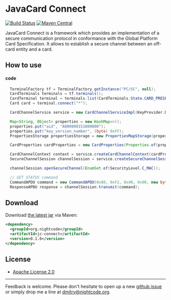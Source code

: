 # JavaCard Connect 

[![Build Status](https://travis-ci.org/nightcode/jcconnect.svg?branch=master)](https://travis-ci.org/nightcode/jcconnect)
[![Maven Central](https://img.shields.io/maven-central/v/org.nightcode/jc-connect.svg)](http://search.maven.org/#search%7Cga%7C1%7Cg%3Aorg.nightcode%20AND%20a%3Ajc-connect)

JavaCard Connect is a framework which provides an implementation of a secure communication protocol in conformance with the Global Platform Card Specification.
It allows to establish a secure channel between an off-card entity and a card.

## How to use

#### code

```java
  TerminalFactory tf = TerminalFactory.getInstance("PC/SC", null);
  CardTerminals terminals = tf.terminals();
  CardTerminal terminal = terminals.list(CardTerminals.State.CARD_PRESENT).get(0);
  Card card = terminal.connect("*");

  CardChannelService service = new CardChannelServiceImpl(KeyProvider.DEFAULT); 

  Map<String, Object> properties = new HashMap<>();
  properties.put("aid", "A000000151000000");
  properties.put("key_version_number", (byte) 0xFF);
  PropertiesStorage propertiesStorage = new PropertiesMapStorage(properties);

  CardProperties cardProperties = new CardProperties(Properties.of(propertiesStorage));

  CardChannelContext context = service.createCardChannelContext(cardProperties, new PlainApduChannel(card.getBasicChannel()));
  SecureChannelSession channelSession = service.createSecureChannelSession(context);

  channelSession.openSecureChannel(EnumSet.of(SecurityLevel.C_MAC));

  // GET STATUS command
  CommandAPDU command = new CommandAPDU(0x80, 0xF2, 0x40, 0x00, new byte[] {0x4F, 0x00});
  ResponseAPDU response = channelSession.transmit(command);

```

## Download

Download [the latest jar][1] via Maven:
```xml
<dependency>
  <groupId>org.nightcode</groupId>
  <artifactId>jc-connect</artifactId>
  <version>0.1.6</version>
</dependency>
```

## License

 * [Apache License 2.0](https://github.com/nightcode/jcconnect/blob/master/LICENSE)

----
Feedback is welcome. Please don't hesitate to open up a new [github issue](https://github.com/nightcode/jcconnect/issues) or simply drop me a line at <dmitry@nightcode.org>.


 [1]: http://oss.sonatype.org/service/local/artifact/maven/redirect?r=releases&g=org.nightcode&a=jc-connect&v=LATEST

